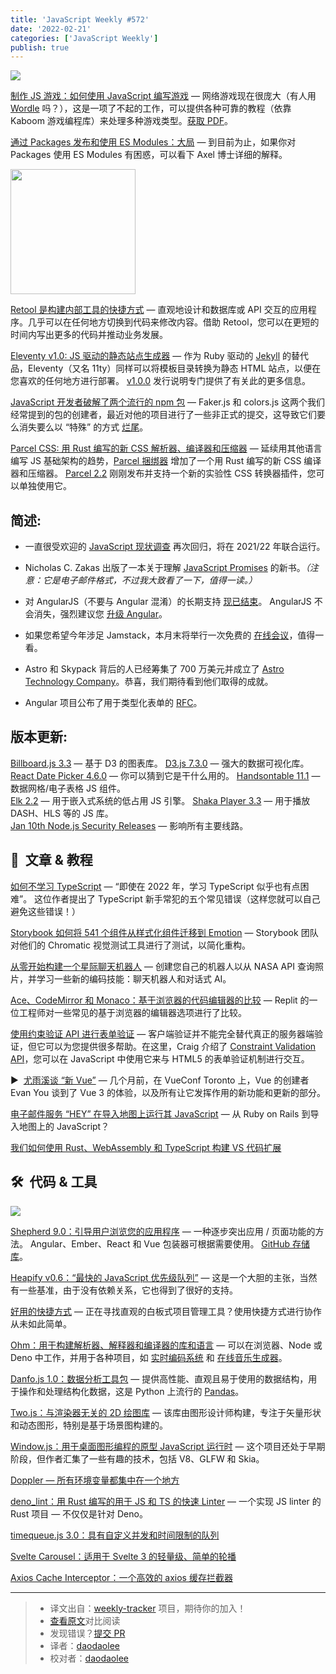 ```yaml
---
title: 'JavaScript Weekly #572'
date: '2022-02-21'
categories: ['JavaScript Weekly']
publish: true
---
```


![](https://res.cloudinary.com/cpress/image/upload/w_1280,e_sharpen:60/l8tdx10bxdvn4csejwzv.jpg)

<!--以上是预览信息，图片一张或限制百字左右，前者优先-->
<!-- more -->

[制作 JS 游戏：如何使用 JavaScript 编写游戏](https://javascriptweekly.com/link/118559/web "makejsgames.com") — 网络游戏现在很庞大（有人用 [Wordle](https://javascriptweekly.com/link/118560/web) 吗？），这是一项了不起的工作，可以提供各种可靠的教程（依靠 Kaboom 游戏编程库）来处理多种游戏类型。[获取 PDF](https://javascriptweekly.com/link/118562/web)。


[通过 Packages 发布和使用 ES Modules：大局](https://javascriptweekly.com/link/118541/web "2ality.com") — 到目前为止，如果你对 Packages 使用 ES Modules 有困惑，可以看下 Axel 博士详细的解释。

<img src="https://copm.s3.amazonaws.com/82884a8a.png" style="width: 200px">

[Retool 是构建内部工具的快捷方式](https://javascriptweekly.com/link/118515/web "retool.com") — 直观地设计和数据库或 API 交互的应用程序。几乎可以在任何地方切换到代码来修改内容。借助 Retool，您可以在更短的时间内写出更多的代码并推动业务发展。

[Eleventy v1.0: JS 驱动的静态站点生成器](https://javascriptweekly.com/link/118516/web "www.11ty.dev") — 作为 Ruby 驱动的 [Jekyll](https://javascriptweekly.com/link/118517/web) 的替代品，Eleventy（又名 11ty）同样可以将模板目录转换为静态 HTML 站点，以便在您喜欢的任何地方进行部署。 [v1.0.0](https://javascriptweekly.com/link/118518/web) 发行说明专门提供了有关此的更多信息。

[JavaScript 开发者破解了两个流行的 npm 包](https://javascriptweekly.com/link/118542/web "www.theregister.com") — Faker.js 和 colors.js 这两个我们经常提到的包的创建者，最近对他的项目进行了一些非正式的提交，这导致它们要么消失要么以 “特殊” 的方式 [烂尾](https://javascriptweekly.com/link/118543/web)。

[Parcel CSS: 用 Rust 编写的新 CSS 解析器、编译器和压缩器](https://javascriptweekly.com/link/118563/web "parceljs.org") — 延续用其他语言编写 JS 基础架构的趋势，[Parcel 捆绑器](https://javascriptweekly.com/link/118564/web) 增加了一个用 Rust 编写的新 CSS 编译器和压缩器。 [Parcel 2.2](https://javascriptweekly.com/link/118565/web) 刚刚发布并支持一个新的实验性 CSS 转换器插件，您可以单独使用它。

## **简述:**

*   一直很受欢迎的 [JavaScript 现状调查](https://javascriptweekly.com/link/118544/web) 再次回归，将在 2021/22 年联合运行。
    
*   Nicholas C. Zakas 出版了一本关于理解 [JavaScript Promises](https://javascriptweekly.com/link/118567/web) 的新书。*（注意：它是电子邮件格式，不过我大致看了一下，值得一读。）*
    
*   对 AngularJS（不要与 Angular 混淆）的长期支持 [现已结束](https://javascriptweekly.com/link/118545/web)。 AngularJS 不会消失，强烈建议您 [升级 Angular](https://javascriptweekly.com/link/118546/web)。
    
*   如果您希望今年涉足 Jamstack，本月末将举行一次免费的 [在线会议](https://javascriptweekly.com/link/118555/web)，值得一看。
    
*   Astro 和 Skypack 背后的人已经筹集了 700 万美元并成立了 [Astro Technology Company](https://javascriptweekly.com/link/118568/web)。恭喜，我们期待看到他们取得的成就。
    
*   Angular 项目公布了用于类型化表单的 [RFC](https://javascriptweekly.com/link/118569/web)。
    

## **版本更新:**

[Billboard.js 3.3](https://javascriptweekly.com/link/118570/web) — 基于 D3 的图表库。
[D3.js 7.3.0](https://javascriptweekly.com/link/118519/web) — 强大的数据可视化库。 
[React Date Picker 4.6.0](https://javascriptweekly.com/link/118520/web) — 你可以猜到它是干什么用的。
[Handsontable 11.1](https://javascriptweekly.com/link/118521/web) — 数据网格/电子表格 JS 组件。  
[Elk 2.2](https://javascriptweekly.com/link/118522/web) — 用于嵌入式系统的低占用 JS 引擎。
[Shaka Player 3.3](https://javascriptweekly.com/link/118523/web) — 用于播放 DASH、HLS 等的 JS 库。  
[Jan 10th Node.js Security Releases](https://javascriptweekly.com/link/118547/web) — 影响所有主要线路。

## 📒  文章 & 教程

[如何不学习 TypeScript](https://javascriptweekly.com/link/118548/web "fettblog.eu") — “即使在 2022 年，学习 TypeScript 似乎也有点困难”。 这位作者提出了 TypeScript 新手常犯的五个常见错误（这样您就可以自己避免这些错误！）

[Storybook 如何将 541 个组件从样式化组件迁移到 Emotion](https://javascriptweekly.com/link/118549/web "storybook.js.org") — Storybook 团队对他们的 Chromatic 视觉测试工具进行了测试，以简化重构。

[从零开始构建一个星际聊天机器人](https://javascriptweekly.com/link/118526/web "bit.ly") — 创建您自己的机器人以从 NASA API 查询照片，并学习一些新的编码技能：聊天机器人和对话式 AI。

[Ace、CodeMirror 和 Monaco：基于浏览器的代码编辑器的比较](https://javascriptweekly.com/link/118551/web "blog.replit.com") — Replit 的一位工程师对一些常见的基于浏览器的编辑器选项进行了比较。

[使用约束验证 API 进行表单验证](https://javascriptweekly.com/link/118556/web "blog.openreplay.com") — 客户端验证并不能完全替代真正的服务器端验证，但它可以为您提供很多帮助。在这里，Craig 介绍了 [Constraint Validation API](https://javascriptweekly.com/link/118557/web)，您可以在 JavaScript 中使用它来与 HTML5 的表单验证机制进行交互。

▶  [尤雨溪谈 “新 Vue”](https://javascriptweekly.com/link/118571/web "www.youtube.com") — 几个月前，在 VueConf Toronto 上，Vue 的创建者 Evan You 谈到了 Vue 3 的体验，以及所有让它发挥作用的新功能和更新的部分。

[电子邮件服务 “HEY” 在导入地图上运行其 JavaScript](https://javascriptweekly.com/link/118572/web) — 从 Ruby on Rails 到导入地图上的 JavaScript？

[我们如何使用 Rust、WebAssembly 和 TypeScript 构建 VS 代码扩展](https://javascriptweekly.com/link/118552/web)  

## 🛠  代码 & 工具

![](https://res.cloudinary.com/cpress/image/upload/w_1280,e_sharpen:60/v0uns9vysvp6ooxciyy0.jpg)

[Shepherd 9.0：引导用户浏览您的应用程序](https://javascriptweekly.com/link/118528/web "shepherdjs.dev") — 一种逐步突出应用 / 页面功能的方法。 Angular、Ember、React 和 Vue 包装器可根据需要使用。 [GitHub 存储库](https://javascriptweekly.com/link/118529/web)。

[Heapify v0.6：“最快的 JavaScript 优先级队列”](https://javascriptweekly.com/link/118530/web "github.com") — 这是一个大胆的主张，当然有一些基准，由于没有依赖关系，它也得到了很好的支持。

[好用的快捷方式](https://javascriptweekly.com/link/118531/web "shortcut.com") — 正在寻找直观的白板式项目管理工具？使用快捷方式进行协作从未如此简单。

[Ohm：用于构建解析器、解释器和编译器的库和语言](https://javascriptweekly.com/link/118532/web "github.com") — 可以在浏览器、Node 或 Deno 中工作，并用于各种项目，如 [实时编码系统](https://javascriptweekly.com/link/118533/web) 和 [在线音乐生成器](https://javascriptweekly.com/link/118534/web)。

[Danfo.js 1.0：数据分析工具包](https://javascriptweekly.com/link/118535/web "github.com") — 提供高性能、直观且易于使用的数据结构，用于操作和处理结构化数据，这是 Python 上流行的 [Pandas](https://javascriptweekly.com/link/118536/web)。

[Two.js：与渲染器无关的 2D 绘图库](https://javascriptweekly.com/link/118537/web "two.js.org") — 该库由图形设计师构建，专注于矢量形状和动态图形，特别是基于场景图构建的。

[Window.js：用于桌面图形编程的原型 JavaScript 运行时](https://javascriptweekly.com/link/118558/web "github.com") — 这个项目还处于早期阶段，但作者汇集了一些有趣的技术，包括 V8、GLFW 和 Skia。

[Doppler — 所有环境变量都集中在一个地方](https://javascriptweekly.com/link/118538/web "www.doppler.com")

[deno\_lint：用 Rust 编写的用于 JS 和 TS 的快速 Linter](https://javascriptweekly.com/link/118553/web "github.com") — 一个实现 JS linter 的 Rust 项目 — 不仅仅是针对 Deno。

[timequeue.js 3.0：具有自定义并发和时间限制的队列](https://javascriptweekly.com/link/118539/web)  

[Svelte Carousel：适用于 Svelte 3 的轻量级、简单的轮播](https://javascriptweekly.com/link/118540/web)  

[Axios Cache Interceptor：一个高效的 axios 缓存拦截器](https://javascriptweekly.com/link/118554/web) 

---
> * 译文出自：[weekly-tracker](https://github.com/FEDarling/weekly-tracker) 项目，期待你的加入！
> * [查看原文](https://javascriptweekly.com/issues/572)对比阅读
> * 发现错误？[提交 PR](https://github.com/FEDarling/weekly-tracker/blob/main/weeklys/javascript_weekly/572)
> * 译者：[daodaolee](https://github.com/daodaolee)
> * 校对者：[daodaolee](https://github.com/daodaolee)

